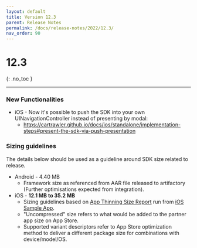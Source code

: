 ```yaml
---
layout: default
title: Version 12.3
parent: Release Notes
permalink: /docs/release-notes/2022/12.3/
nav_order: 90
---
```


# 12.3

{: .no_toc }

---

### New Functionalities

* iOS - Now it's possible to push the SDK into your own UINavigationController instead of presenting by modal:
    * <a href="https://cartrawler.github.io/docs/ios/standalone/implementation-steps#present-the-sdk-via-push-presentation" target="_blank">https://cartrawler.github.io/docs/ios/standalone/implementation-steps#present-the-sdk-via-push-presentation</a>

### Sizing guidelines
The details below should be used as a guideline around SDK size related to release.
* Android - 4.40 MB
  * Framework size as referenced from AAR file released to artifactory (Further optimisations expected from integration).
* iOS - **12.1 MB to 35.2 MB**
    * Sizing guidelines based on <a href="https://github.com/cartrawler/cartrawler.github.io/blob/master/ios-report.txt" target="_blank">App Thinning Size Report</a> run from <a href="https://github.com/cartrawler/cartrawler-ios-integration" target="_blank">iOS Sample App</a>.
    * "Uncompressed" size refers to what would be added to the partner app size on App Store.
    * Supported variant descriptors refer to App Store optimization method to deliver a different package size for combinations with device/model/OS.
